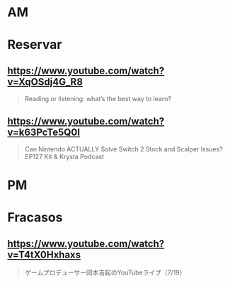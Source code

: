 # AM
# Reservar

## https://www.youtube.com/watch?v=XqOSdj4G_R8 

> Reading or listening: what’s the best way to learn? 

## https://www.youtube.com/watch?v=k63PcTe5Q0I

> Can Nintendo ACTUALLY Solve Switch 2 Stock and Scalper Issues? EP127 Kit & Krysta Podcast 

# PM
# Fracasos

## https://www.youtube.com/watch?v=T4tX0Hxhaxs

> ゲームプロデューサー岡本吉起のYouTubeライブ（7/19） 
